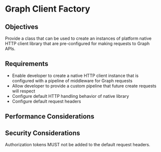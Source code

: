 # Graph Client Factory

## Objectives

Provide a class that can be used to create an instances of platform native HTTP client library that are pre-configured for making requests to Graph APIs.

## Requirements

- Enable developer to create a native HTTP client instance that is configured with a pipeline of middleware for Graph requests
- Allow developer to provide a custom pipeline that future create requests will respect
- Configure default HTTP handling behavior of native library
- Configure default request headers

## Performance Considerations

## Security Considerations

Authorization tokens MUST not be added to the default request headers.
